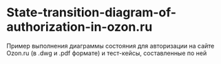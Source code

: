 # State-transition-diagram-of-authorization-in-ozon.ru
Пример выполнения диаграммы состояния для авторизации на сайте Ozon.ru (в .dwg и .pdf формате)  и тест-кейсы, составленные по ней

